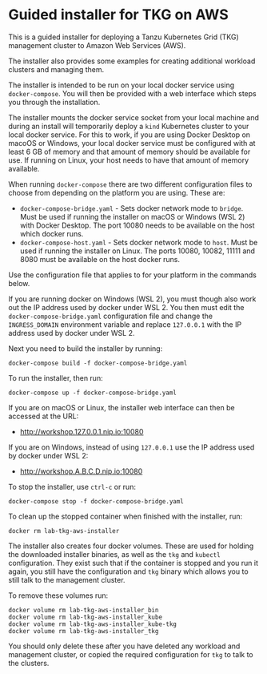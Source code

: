 Guided installer for TKG on AWS
===============================

This is a guided installer for deploying a Tanzu Kubernetes Grid (TKG)
management cluster to Amazon Web Services (AWS).

The installer also provides some examples for creating additional workload
clusters and managing them.

The installer is intended to be run on your local docker service using
``docker-compose``. You will then be provided with a web interface which
steps you through the installation.

The installer mounts the docker service socket from your local machine and
during an install will temporarily deploy a ``kind`` Kubernetes cluster to
your local docker service. For this to work, if you are using Docker Desktop
on macoOS or Windows, your local docker service must be configured with at
least 6 GB of memory and that amount of memory should be available for use.
If running on Linux, your host needs to have that amount of memory available.

When running ``docker-compose`` there are two different configuration files
to choose from depending on the platform you are using. These are:

* ``docker-compose-bridge.yaml`` - Sets docker network mode to ``bridge``.
    Must be used if running the installer on macOS or Windows (WSL 2) with
    Docker Desktop. The port 10080 needs to be available on the host
    which docker runs.
* ``docker-compose-host.yaml`` - Sets docker network mode to ``host``.
    Must be used if running the installer on Linux. The ports 10080, 10082,
    11111 and 8080 must be available on the host docker runs.

Use the configuration file that applies to for your platform in the commands
below.

If you are running docker on Windows (WSL 2), you must though also work out
the IP address used by docker under WSL 2. You then must edit the
``docker-compose-bridge.yaml`` configuration file and change the
``INGRESS_DOMAIN`` environment variable and replace ``127.0.0.1`` with the IP
address used by docker under WSL 2.

Next you need to build the installer by running:

```
docker-compose build -f docker-compose-bridge.yaml
```

To run the installer, then run:

```
docker-compose up -f docker-compose-bridge.yaml
```

If you are on macOS or Linux, the installer web interface can then be
accessed at the URL:

* http://workshop.127.0.0.1.nip.io:10080

If you are on Windows, instead of using ``127.0.0.1`` use the IP address
used by docker under WSL 2:

* http://workshop.A.B.C.D.nip.io:10080

To stop the installer, use ``ctrl-c`` or run:

```
docker-compose stop -f docker-compose-bridge.yaml
```

To clean up the stopped container when finished with the installer, run:

```
docker rm lab-tkg-aws-installer
```

The installer also creates four docker volumes. These are used for holding
the downloaded installer binaries, as well as the ``tkg`` and ``kubectl``
configuration. They exist such that if the container is stopped and you run
it again, you still have the configuration and ``tkg`` binary which allows
you to still talk to the management cluster.

To remove these volumes run:

```
docker volume rm lab-tkg-aws-installer_bin
docker volume rm lab-tkg-aws-installer_kube
docker volume rm lab-tkg-aws-installer_kube-tkg
docker volume rm lab-tkg-aws-installer_tkg
```

You should only delete these after you have deleted any workload and
management cluster, or copied the required configuration for ``tkg`` to
talk to the clusters.
